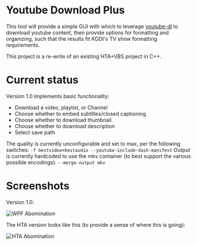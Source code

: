 # Youtube Download Plus
 This tool will provide a simple GUI with which to leverage [youtube-dl](https://youtube-dl.org/) to download youtube content, then provide options for formatting and organizing, such that the results fit KODI's TV show formatting requirements.

 This project is a re-write of an existing HTA+VBS project in C++.

# Current status
Version 1.0 implements basic functionality:

* Download a video, playlist, or Channel
* Choose whether to embed subtitles/closed captioning
* Choose whether to download thumbnail
* Choose whether to download description
* Select save path

The quality is currently unconfigurable and set to max, per the following switches:
```-f bestvideo+bestaudio --youtube-include-dash-manifest```
Output is currently hardcoded to use the mkv container (to best support the various possible encodings).
```--merge-output mkv```

# Screenshots

Version 1.0:

![WPF Abomination](https://i.imgur.com/XXLI9E9.png?raw=true)

The HTA version looks like this (to provide a sense of where this is going):

![HTA Abomination](https://i.imgur.com/jl3wzoY.png?raw=true)
